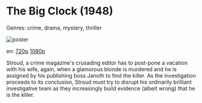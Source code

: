 # The Big Clock (1948)

Genres: crime, drama, mystery, thriller

![poster](http://image.tmdb.org/t/p/w500/gHpZSDEwXtpzDY2z2oNitYo3lQV.jpg)

en:
  [720p](magnet:?xt=urn:btih:6D5CF375FC7889E4C7CBB186414CE394DD682EC9&tr=udp://glotorrents.pw:6969/announce&tr=udp://tracker.opentrackr.org:1337/announce&tr=udp://torrent.gresille.org:80/announce&tr=udp://tracker.openbittorrent.com:80&tr=udp://tracker.coppersurfer.tk:6969&tr=udp://tracker.leechers-paradise.org:6969&tr=udp://p4p.arenabg.ch:1337&tr=udp://tracker.internetwarriors.net:1337)
  [1080p](magnet:?xt=urn:btih:0491D098E8F61651A7FF8AA0642CB688C69794E2&tr=udp://glotorrents.pw:6969/announce&tr=udp://tracker.opentrackr.org:1337/announce&tr=udp://torrent.gresille.org:80/announce&tr=udp://tracker.openbittorrent.com:80&tr=udp://tracker.coppersurfer.tk:6969&tr=udp://tracker.leechers-paradise.org:6969&tr=udp://p4p.arenabg.ch:1337&tr=udp://tracker.internetwarriors.net:1337)
  


Stroud, a crime magazine's crusading editor has to post-pone a vacation with his wife, again, when a glamorous blonde is murdered and he is assigned by his publishing boss Janoth to find the killer. As the investigation proceeds to its conclusion, Stroud must try to disrupt his ordinarily brilliant investigative team as they increasingly build evidence (albeit wrong) that he is the killer.